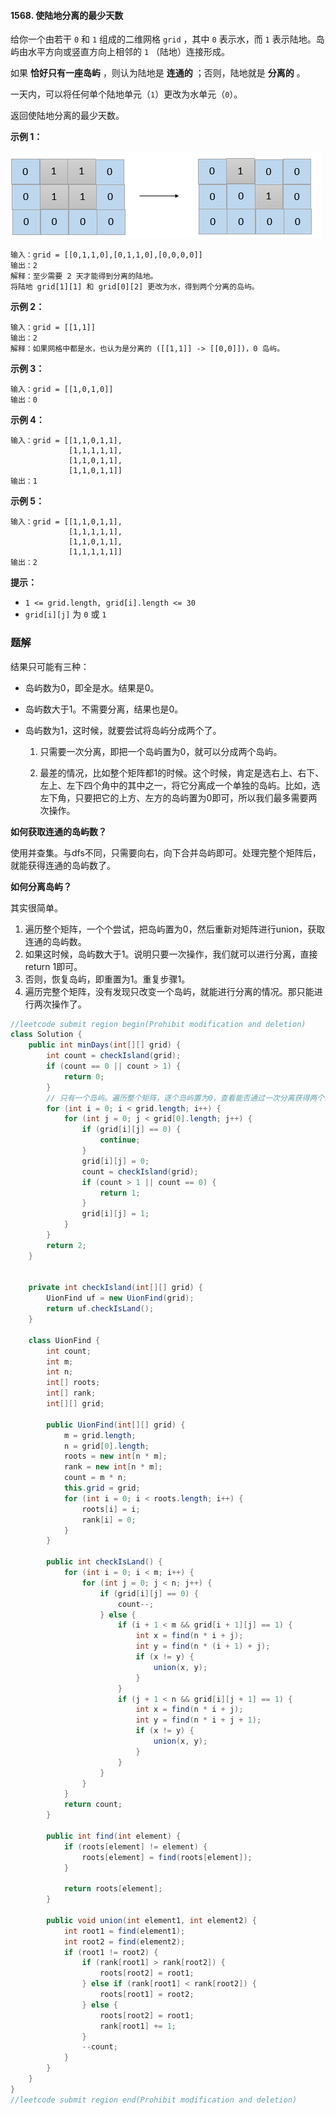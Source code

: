 #### 1568. 使陆地分离的最少天数

给你一个由若干 `0` 和 `1` 组成的二维网格 `grid` ，其中 `0` 表示水，而 `1` 表示陆地。岛屿由水平方向或竖直方向上相邻的 `1` （陆地）连接形成。

如果 **恰好只有一座岛屿** ，则认为陆地是 **连通的** ；否则，陆地就是 **分离的** 。

一天内，可以将任何单个陆地单元（`1`）更改为水单元（`0`）。

返回使陆地分离的最少天数。

**示例 1：**

![img](./images/使陆地分离的最少天数/1.jpg)

```shell
输入：grid = [[0,1,1,0],[0,1,1,0],[0,0,0,0]]
输出：2
解释：至少需要 2 天才能得到分离的陆地。
将陆地 grid[1][1] 和 grid[0][2] 更改为水，得到两个分离的岛屿。
```

**示例 2：**

```shell
输入：grid = [[1,1]]
输出：2
解释：如果网格中都是水，也认为是分离的 ([[1,1]] -> [[0,0]])，0 岛屿。
```

**示例 3：**

```shell
输入：grid = [[1,0,1,0]]
输出：0
```

**示例 4：**

```shell
输入：grid = [[1,1,0,1,1],
             [1,1,1,1,1],
             [1,1,0,1,1],
             [1,1,0,1,1]]
输出：1
```

**示例 5：**

```shell
输入：grid = [[1,1,0,1,1],
             [1,1,1,1,1],
             [1,1,0,1,1],
             [1,1,1,1,1]]
输出：2
```

**提示：**

- `1 <= grid.length, grid[i].length <= 30`
- `grid[i][j]` 为 `0` 或 `1`

### 题解

结果只可能有三种：

- 岛屿数为0，即全是水。结果是0。

- 岛屿数大于1。不需要分离，结果也是0。

- 岛屿数为1，这时候，就要尝试将岛屿分成两个了。

  1. 只需要一次分离，即把一个岛屿置为0，就可以分成两个岛屿。

  2. 最差的情况，比如整个矩阵都1的时候。这个时候，肯定是选右上、右下、左上、左下四个角中的其中之一，将它分离成一个单独的岛屿。比如，选左下角，只要把它的上方、左方的岛屿置为0即可，所以我们最多需要两次操作。

**如何获取连通的岛屿数？**

使用并查集。与dfs不同，只需要向右，向下合并岛屿即可。处理完整个矩阵后，就能获得连通的岛屿数了。

**如何分离岛屿？**

其实很简单。

1. 遍历整个矩阵，一个个尝试，把岛屿置为0，然后重新对矩阵进行union，获取连通的岛屿数。
2. 如果这时候，岛屿数大于1。说明只要一次操作，我们就可以进行分离，直接return 1即可。
3. 否则，恢复岛屿，即重置为1。重复步骤1。
4. 遍历完整个矩阵，没有发现只改变一个岛屿，就能进行分离的情况。那只能进行两次操作了。

```java
//leetcode submit region begin(Prohibit modification and deletion)
class Solution {
    public int minDays(int[][] grid) {
        int count = checkIsland(grid);
        if (count == 0 || count > 1) {
            return 0;
        }
        // 只有一个岛屿。遍历整个矩阵，逐个岛屿置为0，查看能否通过一次分离获得两个岛屿。
        for (int i = 0; i < grid.length; i++) {
            for (int j = 0; j < grid[0].length; j++) {
                if (grid[i][j] == 0) {
                    continue;
                }
                grid[i][j] = 0;
                count = checkIsland(grid);
                if (count > 1 || count == 0) {
                    return 1;
                }
                grid[i][j] = 1;
            }
        }
        return 2;
    }


    private int checkIsland(int[][] grid) {
        UionFind uf = new UionFind(grid);
        return uf.checkIsLand();
    }

    class UionFind {
        int count;
        int m;
        int n;
        int[] roots;
        int[] rank;
        int[][] grid;

        public UionFind(int[][] grid) {
            m = grid.length;
            n = grid[0].length;
            roots = new int[n * m];
            rank = new int[n * m];
            count = m * n;
            this.grid = grid;
            for (int i = 0; i < roots.length; i++) {
                roots[i] = i;
                rank[i] = 0;
            }
        }

        public int checkIsLand() {
            for (int i = 0; i < m; i++) {
                for (int j = 0; j < n; j++) {
                    if (grid[i][j] == 0) {
                        count--;
                    } else {
                        if (i + 1 < m && grid[i + 1][j] == 1) {
                            int x = find(n * i + j);
                            int y = find(n * (i + 1) + j);
                            if (x != y) {
                                union(x, y);
                            }
                        }
                        if (j + 1 < n && grid[i][j + 1] == 1) {
                            int x = find(n * i + j);
                            int y = find(n * i + j + 1);
                            if (x != y) {
                                union(x, y);
                            }
                        }
                    }
                }
            }
            return count;
        }

        public int find(int element) {
            if (roots[element] != element) {
                roots[element] = find(roots[element]);
            }

            return roots[element];
        }

        public void union(int element1, int element2) {
            int root1 = find(element1);
            int root2 = find(element2);
            if (root1 != root2) {
                if (rank[root1] > rank[root2]) {
                    roots[root2] = root1;
                } else if (rank[root1] < rank[root2]) {
                    roots[root1] = root2;
                } else {
                    roots[root2] = root1;
                    rank[root1] += 1;
                }
                --count;
            }
        }
    }
}
//leetcode submit region end(Prohibit modification and deletion)

```

